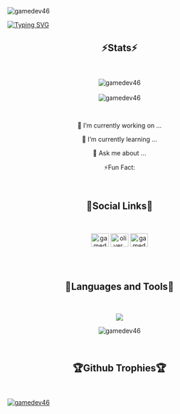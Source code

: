 <p align="left"> <img src="https://komarev.com/ghpvc/?username=gamedev46&label=Profile%20views&color=green&style=for-the-badge&labelColor=1f1f22" alt="gamedev46" /> </p>

<a href="https://git.io/typing-svg"><img src="https://readme-typing-svg.demolab.com?font=Montserrat&size=40&duration=3000&pause=1000&color=31A8FF&center=true&vCenter=true&random=false&width=1000&height=400&lines=Hello+there+%F0%9F%91%8B;Welcome+to+my+profile!" alt="Typing SVG" /></a>

<h2 align="center">⚡Stats⚡</h2>
<br>

<p align="center">
  <img align="center" src="https://github-readme-streak-stats.herokuapp.com/?user=gamedev46&theme=dark" alt="gamedev46" />
  <br>
  <br>
  <img align="center" src="https://github-readme-stats.vercel.app/api?username=gamedev46&show_icons=true&theme=dark&locale=en" alt="gamedev46" />
</p>

<br>

<p align="center">🔭 I’m currently working on ...</p>
<p align="center">🌱 I’m currently learning ...</p>
<p align="center">💬 Ask me about ...</p>
<p align="center">⚡Fun Fact: </p>

<br>

<h2 align="center">📱Social Links📱</h2>
<br>

<p align="center">
<a href="https://twitter.com/gamedev46" target="blank"><img align="center" src="https://raw.githubusercontent.com/rahuldkjain/github-profile-readme-generator/master/src/images/icons/Social/twitter.svg" alt="gamedev46" height="30" width="40" /></a>
<a href="https://instagram.com/oliver_pearce47" target="blank"><img align="center" src="https://raw.githubusercontent.com/rahuldkjain/github-profile-readme-generator/master/src/images/icons/Social/instagram.svg" alt="oliver_pearce47" height="30" width="40" /></a>
<a href="https://youtube.com/@gamedev46" target="blank"><img align="center" src="https://raw.githubusercontent.com/rahuldkjain/github-profile-readme-generator/master/src/images/icons/Social/youtube.svg" alt="gamedev46" height="30" width="40" /></a>
</p>

<br>
<br>

<h2 align="center">🔨Languages and Tools🔨</h2>
<br>

<p align="center">
  <img src="https://skillicons.dev/icons?i=js,html,css,nodejs,blender,py,cs,github,replit,threejs,unity,visualstudio,vscode&perline=5">
</p>

<p align="center"><img align="center" src="https://github-readme-stats.vercel.app/api/top-langs?username=gamedev46&show_icons=true&theme=dark&locale=en&layout=compact" alt="gamedev46" /></p>

<br>

<h2 align="center">🏆Github Trophies🏆</h2>
<br>

<p align="left">
  <a href="https://github.com/ryo-ma/github-profile-trophy">
    <img src="https://github-profile-trophy.vercel.app/?username=gamedev46&theme=nord&column=4&margin-w=5&margin-h=5" alt="gamedev46" />
  </a>
</p>


